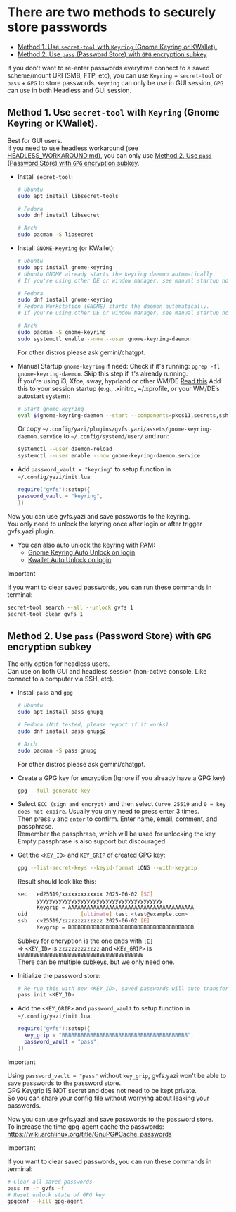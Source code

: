 # There are two methods to securely store passwords

<!-- toc -->

- [Method 1. Use `secret-tool` with `Keyring` (Gnome Keyring or KWallet).](#method-1-use-secret-tool-with-keyring-gnome-keyring-or-kwallet)
- [Method 2. Use `pass` (Password Store) with `GPG` encryption subkey](#method-2-use-pass-password-store-with-gpg-encryption-subkey)

<!-- tocstop -->

If you don't want to re-enter passwords everytime connect to a saved scheme/mount URI (SMB, FTP, etc), you can use `Keyring` + `secret-tool` or `pass` + `GPG` to store passwords. `Keyring` can only be use in GUI session, `GPG` can use in both Headless and GUI session.

## Method 1. Use `secret-tool` with `Keyring` (Gnome Keyring or KWallet).

Best for GUI users.  
If you need to use headless workaround (see [HEADLESS_WORKAROUND.md](./HEADLESS_WORKAROUND.md)), you can only use [Method 2. Use `pass` (Password Store) with `GPG` encryption subkey](#method-2-use-pass-password-store-with-gpg-encryption-subkey).

- Install `secret-tool`:

  ```sh
  # Ubuntu
  sudo apt install libsecret-tools

  # Fedora
  sudo dnf install libsecret

  # Arch
  sudo pacman -S libsecret
  ```

- Install `GNOME-Keyring` (or KWallet):

  ```sh
  # Ubuntu
  sudo apt install gnome-keyring
  # Ubuntu GNOME already starts the keyring daemon automatically.
  # If you're using other DE or window manager, see manual startup notes below.

  # Fedora
  sudo dnf install gnome-keyring
  # Fedora Workstation (GNOME) starts the daemon automatically.
  # If you're using other DE or window manager, see manual startup notes below.

  # Arch
  sudo pacman -S gnome-keyring
  sudo systemctl enable --now --user gnome-keyring-daemon
  ```

  For other distros please ask gemini/chatgpt.

- Manual Startup `gnome-keyring` if need:
  Check if it's running: `pgrep -fl gnome-keyring-daemon`. Skip this step if it's already running.  
  If you're using i3, Xfce, sway, hyprland or other WM/DE [Read this](<https://wiki.archlinux.org/title/GNOME/Keyring#Using_gnome-keyring-daemon_outside_desktop_environments_(KDE,_GNOME,_XFCE,_...)>)
  Add this to your session startup (e.g., .xinitrc, ~/.xprofile, or your WM/DE’s autostart system):

  ```sh
  # Start gnome-keyring
  eval $(gnome-keyring-daemon --start --components=pkcs11,secrets,ssh)
  ```

  Or copy `~/.config/yazi/plugins/gvfs.yazi/assets/gnome-keyring-daemon.service` to `~/.config/systemd/user/` and run:

  ```bash
  systemctl --user daemon-reload
  systemctl --user enable --now gnome-keyring-daemon.service
  ```

- Add `password_vault = "keyring"` to setup function in `~/.config/yazi/init.lua`:

  ```lua
  require("gvfs"):setup({
  password_vault = "keyring",
  })
  ```

Now you can use gvfs.yazi and save passwords to the keyring.  
You only need to unlock the keyring once after login or after trigger gvfs.yazi plugin.

- You can also auto unlock the keyring with PAM:
  - [Gnome Keyring Auto Unlock on login](https://wiki.archlinux.org/title/GNOME/Keyring#Using_the_keyring)
  - [Kwallet Auto Unlock on login](https://wiki.archlinux.org/title/KDE_Wallet#Unlock_KDE_Wallet_automatically_on_login)

> [!IMPORTANT]
> If you want to clear saved passwords, you can run these commands in terminal:

```bash
secret-tool search --all --unlock gvfs 1
secret-tool clear gvfs 1
```

## Method 2. Use `pass` (Password Store) with `GPG` encryption subkey

The only option for headless users.  
Can use on both GUI and headless session (non-active console, Like connect to a computer via SSH, etc).

- Install `pass` and `gpg`

  ```bash
  # Ubuntu
  sudo apt install pass gnupg

  # Fedora (Not tested, please report if it works)
  sudo dnf install pass gnupg2

  # Arch
  sudo pacman -S pass gnupg
  ```

  For other distros please ask gemini/chatgpt.

- Create a GPG key for encryption (Ignore if you already have a GPG key)

  ```bash
  gpg --full-generate-key
  ```

- Select `ECC (sign and encrypt)` and then select `Curve 25519` and `0 = key does not expire`. Usually you only need to press enter 3 times.  
  Then press `y` and `enter` to confirm. Enter name, email, comment, and passphrase.  
  Remember the passphrase, which will be used for unlocking the key.  
  Empty passphrase is also support but discouraged.

- Get the `<KEY_ID>` and `KEY_GRIP` of created GPG key:

  ```bash
  gpg --list-secret-keys --keyid-format LONG --with-keygrip
  ```

  Result should look like this:

  ```bash
  sec   ed25519/xxxxxxxxxxxxx 2025-06-02 [SC]
        yyyyyyyyyyyyyyyyyyyyyyyyyyyyyyyyyyyyyyyy
        Keygrip = AAAAAAAAAAAAAAAAAAAAAAAAAAAAAAAAAAAAAAAA
  uid                 [ultimate] test <test@example.com>
  ssb   cv25519/zzzzzzzzzzzzz 2025-06-02 [E]
        Keygrip = BBBBBBBBBBBBBBBBBBBBBBBBBBBBBBBBBBBBBBBB
  ```

  Subkey for encryption is the one ends with `[E]`  
  => `<KEY_ID>` is `zzzzzzzzzzzzz` and `<KEY_GRIP>` is `BBBBBBBBBBBBBBBBBBBBBBBBBBBBBBBBBBBBBBBB`  
  There can be multiple subkeys, but we only need one.

- Initialize the password store:

  ```bash
  # Re-run this with new <KEY_ID>, saved passwords will auto transfer to new one.
  pass init <KEY_ID>
  ```

- Add the `<KEY_GRIP>` and `password_vault` to setup function in `~/.config/yazi/init.lua`:

  ```lua
  require("gvfs"):setup({
    key_grip = "BBBBBBBBBBBBBBBBBBBBBBBBBBBBBBBBBBBBBBBB",
    password_vault = "pass",
  })
  ```

> [!IMPORTANT]
> Using `password_vault = "pass"` without `key_grip`, gvfs.yazi won't be able to save passwords to the password store.  
> GPG Keygrip IS NOT secret and does not need to be kept private.  
> So you can share your config file without worrying about leaking your passwords.

Now you can use gvfs.yazi and save passwords to the password store.  
To increase the time gpg-agent cache the passwords: https://wiki.archlinux.org/title/GnuPG#Cache_passwords

> [!IMPORTANT]
> If you want to clear saved passwords, you can run these commands in terminal:

```bash
# Clear all saved passwords
pass rm -r gvfs -f
# Reset unlock state of GPG key
gpgconf --kill gpg-agent
```
